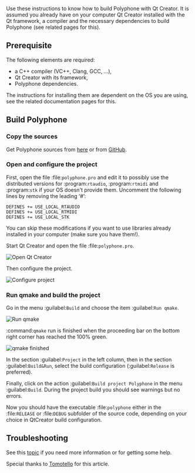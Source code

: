Use these instructions to know how to build Polyphone with Qt Creator.
It is assumed you already have on your computer Qt Creator installed with the Qt framework, a compiler and the necessary dependencies to build Polyphone (see related pages for this).


## Prerequisite


The following elements are required:

* a C++ compiler (VC++, Clang, GCC, …),
* Qt Creator with its framework,
* Polyphone dependencies.

The instructions for installing them are dependent on the OS you are using, see the related documentation pages for this.


## Build Polyphone


### Copy the sources


Get Polyphone sources from <a href="download" target="_blank">here</a> or from <a href="https://github.com/davy7125/polyphone" target="_blank">GitHub</a>.


### Open and configure the project


First, open the file :file:`polyphone.pro` and edit it to possibly use the distributed versions for :program:`rtaudio`, :program:`rtmidi` and :program:`stk` if your OS doesn't provide them.
Uncomment the following lines by removing the leading ‘#’:

```
DEFINES += USE_LOCAL_RTAUDIO
DEFINES += USE_LOCAL_RTMIDI
DEFINES += USE_LOCAL_STK
```

You can skip these modifications if you want to use libraries already installed in your computer (make sure you have them!).

Start Qt Creator and open the file :file:`polyphone.pro`.


![Open Qt Creator](images/open-Qt-Creator.png "Open Qt Creator")


Then configure the project.

![Configure project](images/configure-project.png "Configure project")


### Run qmake and build the project


Go in the menu :guilabel:`Build` and choose the item :guilabel:`Run qmake`.


![Run qmake](images/run-qmake.png "Run qmake")


:command:`qmake` run is finished when the proceeding bar on the bottom right corner has reached the 100% green.


![qmake finished](images/qmake-finished.png "qmake finished")


In the section :guilabel:`Project` in the left column, then in the section :guilabel:`Build&Run`, select the build configuration (:guilabel:`Release` is preferred).

Finally, click on the action :guilabel:`Build project Polyphone` in the menu :guilabel:`Build`. During the project build you should see warnings but no errors.

Now you should have the executable :file:`polyphone` either in the :file:`RELEASE` or :file:`DEBUG` subfolder of the source code, depending on your choice in QtCreator build configuration.


## Troubleshooting


See this [topic](forum/polyphone/support-bug-reports) if you need more information or for getting some help.


<p class="endpage">Special thanks to <a href="dashboard/820-tomotello">Tomotello</a> for this article.</p>